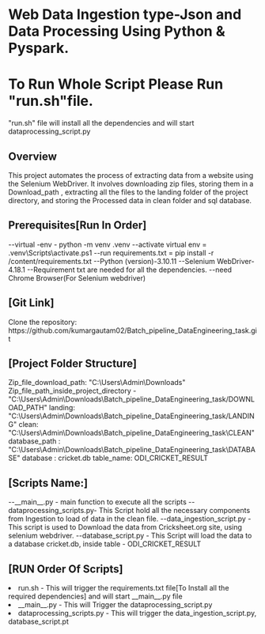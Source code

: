 <h1>Web Data Ingestion type-Json and Data Processing Using Python & Pyspark.</h1> 
<h1>
 To Run Whole Script Please Run "run.sh"file.
</h1>
<p>
"run.sh" file will install all the dependencies and will start dataprocessing_script.py
</p>

<h2>Overview</h2>

This project automates the process of extracting data from a website using the Selenium WebDriver. It involves downloading zip files, storing them in a Download_path , extracting all the files to the landing folder of the project directory, and storing the Processed data in clean folder and sql database.

<h2>
Prerequisites[Run In Order]
</h2>
--virtual -env - python -m venv .venv
--activate virtual env = .venv\Scripts\activate.ps1
--run requirements.txt = pip install -r /content/requirements.txt
--Python (version)-3.10.11
--Selenium WebDriver-4.18.1
--Requirement txt are needed for all the dependencies.
--need Chrome Browser(For Selenium webdriver)

<h2>
[Git Link]
</h2>
Clone the repository: https://github.com/kumargautam02/Batch_pipeline_DataEngineering_task.git

<h2>
[Project Folder Structure]
</h2>
Zip_file_download_path: "C:\Users\Admin\Downloads"
Zip_file_path_inside_project_directory - "C:\Users\Admin\Downloads\Batch_pipeline_DataEngineering_task/DOWNLOAD_PATH"
landing: "C:\Users\Admin\Downloads\Batch_pipeline_DataEngineering_task/LANDING"
clean: "C:\Users\Admin\Downloads\Batch_pipeline_DataEngineering_task\CLEAN"
database_path : "C:\Users\Admin\Downloads\Batch_pipeline_DataEngineering_task\DATABASE"
database : cricket.db
table_name: ODI_CRICKET_RESULT

<h2>
[Scripts Name:]
</h2>
--__main__.py - main function to execute all the scripts
--dataprocessing_scripts.py- This Script hold all the necessary components from Ingestion to load of data in the clean file.
--data_ingestion_script.py - This script is used to Download the data from Cricksheet.org site, using selenium webdriver. 
--database_script.py - This Script will load the data to a database cricket.db, inside table - ODI_CRICKET_RESULT

<h2>
[RUN Order Of Scripts]
</h2>
<li>run.sh - This will trigger the requirements.txt file[To Install all the required dependencies] and will start  __main__.py file</li>
<li>__main__.py - This will Trigger the dataprocessing_script.py</li>
<li>dataprocessing_scripts.py - This will trigger the data_ingestion_script.py, database_script.pt</li>

